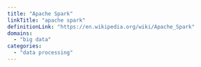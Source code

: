 ```yaml
---
title: "Apache Spark"
linkTitle: "apache spark"
definitionLink: "https://en.wikipedia.org/wiki/Apache_Spark"
domains:
  - "big data"
categories:
  - "data processing"
---
```

